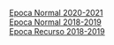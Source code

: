 [Epoca Normal 2020-2021 ](https://github.com/eduardo-bento/Exame-2020-2021-P-Epoca-N)
\
[Epoca Normal 2018-2019 ](https://github.com/eduardo-bento/Exame-2018-2019-P-Epoca-N)
\
[Epoca Recurso 2018-2019 ](https://github.com/eduardo-bento/Exame-2018-2019-P-Epoca-R)
